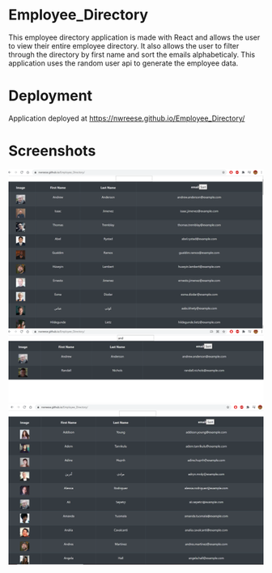 # Employee_Directory
This employee directory application is made with React and allows the user to view their entire employee directory. It also allows the user to filter through the directory by first name and sort the emails alphabeticaly. This application uses the random user api to generate the employee data. 
# Deployment 
Application deployed at https://nwreese.github.io/Employee_Directory/
# Screenshots
<img src = "employeedirectory/employee_directory.png">
<br>
<img src = "employeedirectory/employee_directory2.png">
<br>
<img src = "employeedirectory/employee_directory3.png">
